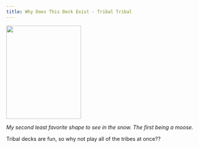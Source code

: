 ```yaml
---
title: Why Does This Deck Exist - Tribal Tribal
---
```


<img src="https://cards.scryfall.io/large/front/2/2/22fdbe71-abca-4e48-99b2-1cb6b35d930b.jpg?1631051717" width="200" height="250">

_My second least favorite shape to see in the snow. The first being a moose._

Tribal decks are fun, so why not play all of the tribes at once??